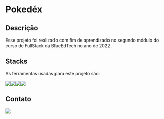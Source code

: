 # Pokedéx

## Descrição
Esse projeto foi realizado com fim de aprendizado no segundo módulo do curso de FullStack da BlueEdTech no ano de 2022.

## Stacks
As ferramentas usadas para este projeto são:

<div style="display: flex">
    <img src="https://img.icons8.com/color/96/000000/javascript--v1.png"/>
    <img src="https://img.icons8.com/ios-filled/100/000000/css3.png"/>
    <img src="https://img.icons8.com/color/96/000000/html-5--v2.png"/>
    <img src="https://img.icons8.com/color/96/000000/nodejs.png"/>
</div>

## Contato

<a href="https://www.linkedin.com/in/beatriz-lages-melga%C3%A7o-036553218/" target="blank">
    <img src="https://img.icons8.com/color/96/000000/linkedin-circled--v1.png"/>
</a>